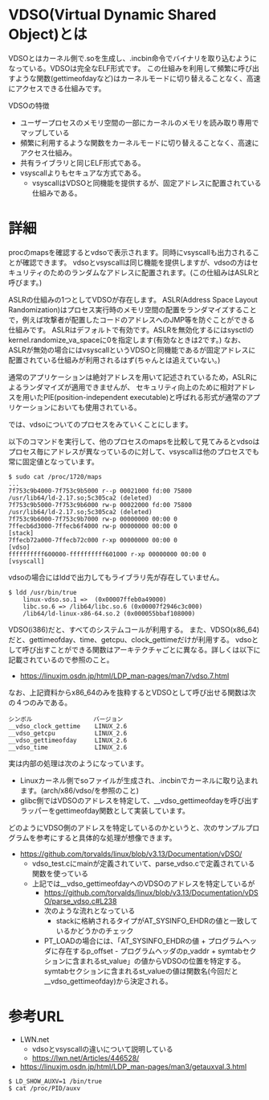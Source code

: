 # VDSO(Virtual Dynamic Shared Object)とは
VDSOとはカーネル側で.soを生成し、.incbin命令でバイナリを取り込むようになっている。VDSOは完全なELF形式です。
この仕組みを利用して頻繁に呼び出すような関数(gettimeofdayなど)はカーネルモードに切り替えることなく、高速にアクセスできる仕組みです。

VDSOの特徴
- ユーザープロセスのメモリ空間の一部にカーネルのメモリを読み取り専用でマップしている
- 頻繁に利用するような関数をカーネルモードに切り替えることなく、高速にアクセス仕組み。
- 共有ライブラリと同じELF形式である。
- vsyscallよりもセキュアな方式である。
  - vsyscallはVDSOと同機能を提供するが、固定アドレスに配置されている仕組みである。

# 詳細
procのmapsを確認するとvdsoで表示されます。同時にvsyscallも出力されることが確認できます。
vdsoとvsyscallは同じ機能を提供しますが、vdsoの方はセキュリティのためのランダムなアドレスに配置されます。(この仕組みはASLRと呼びます。)

ASLRの仕組みの1つとしてVDSOが存在します。
ASLR(Address Space Layout Randomization)はプロセス実行時のメモリ空間の配置をランダマイズすることで，例えば攻撃者が配置したコードのアドレスへのJMP等を防ぐことができる仕組みです。
ASLRはデフォルトで有効です。ASLRを無効化するにはsysctlのkernel.randomize_va_spaceに0を指定します(有効なときは2です。)
なお、ASLRが無効の場合にはvsyscallというVDSOと同機能であるが固定アドレスに配置されている仕組みが利用されるはず(ちゃんとは追えていない。)

通常のアプリケーションは絶対アドレスを用いて記述されているため，ASLRによるランダマイズが適用できませんが、
セキュリティ向上のために相対アドレスを用いたPIE(position-independent executable)と呼ばれる形式が通常のアプリケーションにおいても使用されている。

では、vdsoについてのプロセスをみていくことにします。

以下のコマンドを実行して、他のプロセスのmapsを比較して見てみるとvdsoはプロセス毎にアドレスが異なっているのに対して、vsyscallは他のプロセスでも常に固定値となっています。
```
$ sudo cat /proc/1720/maps 
...
7f753c9b4000-7f753c9b5000 r--p 00021000 fd:00 75800                      /usr/lib64/ld-2.17.so;5c305ca2 (deleted)
7f753c9b5000-7f753c9b6000 rw-p 00022000 fd:00 75800                      /usr/lib64/ld-2.17.so;5c305ca2 (deleted)
7f753c9b6000-7f753c9b7000 rw-p 00000000 00:00 0 
7ffecb6d3000-7ffecb6f4000 rw-p 00000000 00:00 0                          [stack]
7ffecb72a000-7ffecb72c000 r-xp 00000000 00:00 0                          [vdso]
ffffffffff600000-ffffffffff601000 r-xp 00000000 00:00 0                  [vsyscall]
```

vdsoの場合にはlddで出力してもライブラリ先が存在していません。
```
$ ldd /usr/bin/true
	linux-vdso.so.1 =>  (0x00007ffeb0a49000)
	libc.so.6 => /lib64/libc.so.6 (0x00007f2946c3c000)
	/lib64/ld-linux-x86-64.so.2 (0x000055bbaf108000)
```	

VDSO(i386)だと、すべてのシステムコールが利用する。
また、VDSO(x86_64)だと、gettimeofday、time、getcpu、clock_gettimeだけが利用する。
vdsoとして呼び出すことができる関数はアーキテクチャごとに異なる。詳しくは以下に記載されているので参照のこと。
- https://linuxjm.osdn.jp/html/LDP_man-pages/man7/vdso.7.html

なお、上記資料からx86_64のみを抜粋するとVDSOとして呼び出せる関数は次の４つのみである。
```
シンボル                 バージョン
__vdso_clock_gettime    LINUX_2.6
__vdso_getcpu           LINUX_2.6
__vdso_gettimeofday     LINUX_2.6
__vdso_time             LINUX_2.6
```

実は内部の処理は次のようになっています。
- Linuxカーネル側でsoファイルが生成され、.incbinでカーネルに取り込まれます。(arch/x86/vdso/を参照のこと)
- glibc側ではVDSOのアドレスを特定して、__vdso_gettimeofdayを呼び出すラッパーをgettimeofday関数として実装しています。

どのようにVDSO側のアドレスを特定しているのかというと、次のサンプルプログラムを参考にすると具体的な処理が想像できます。
- https://github.com/torvalds/linux/blob/v3.13/Documentation/vDSO/
  - vdso_test.cにmainが定義されていて、parse_vdso.cで定義されている関数を使っている
  - 上記では__vdso_gettimeofdayへのVDSOのアドレスを特定しているが
    - https://github.com/torvalds/linux/blob/v3.13/Documentation/vDSO/parse_vdso.c#L238
    - 次のような流れとなっている
      - stackに格納されるタイプがAT_SYSINFO_EHDRの値と一致しているかどうかのチェック
    - PT_LOADの場合には、「AT_SYSINFO_EHDRの値 + プログラムヘッダに存在するp_offset - プログラムヘッダのp_vaddr + symtabセクションに含まれるst_value」の値からVDSOの位置を特定する。symtabセクションに含まれるst_valueの値は関数名(今回だと__vdso_gettimeofday)から決定される。

# 参考URL
- LWN.net
  - vdsoとvsyscallの違いについて説明している
  - https://lwn.net/Articles/446528/
- https://linuxjm.osdn.jp/html/LDP_man-pages/man3/getauxval.3.html
```
$ LD_SHOW_AUXV=1 /bin/true
$ cat /proc/PID/auxv
```


